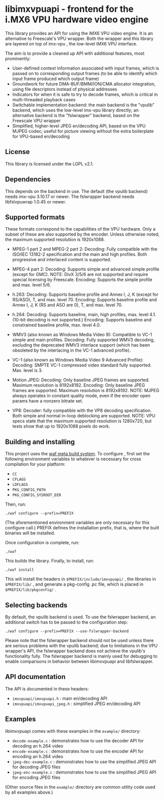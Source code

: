libimxvpuapi - frontend for the i.MX6 VPU hardware video engine
===============================================================

This library provides an API for using the iMX6 VPU video engine. It is an alternative to Freescale's VPU wrapper.
Both the wrapper and this library are layered on top of imx-vpu , the low-level iMX6 VPU interface.

The aim is to provide a cleaned up API with additional features, most prominently:
* User-defined context information associated with input frames, which is passed on to corresponding output frames
  (to be able to identify which input frame produced which output frame)
* Groundwork for future DMA-BUF/BMM/ION/CMA allocator integration, using file descriptors instead of physical addresses
* Indicators for when it is safe to try to decode frames, which is critical in multi-threaded playback cases
* Switchable implementation backend: the main backend is the "vpulib" backend, which uses the low-level imx-vpu
  library directly; an alternative backend is the "fslwrapper" backend, based on the Freescale VPU wrapper
* Simplified, higher-level JPEG en/decoding API, based on the VPU MJPEG codec; useful for picture viewing without
  the extra boilerplate for VPU-based en/decoding


License
-------

This library is licensed under the LGPL v2.1.


Dependencies
------------

This depends on the backend in use. The default (the vpulib backend) needs imx-vpu 3.10.17 or newer. The fslwrapper
backend needs libfslvpuwrap 1.0.45 or newer.


Supported formats
-----------------

These formats correspond to the capabilities of the VPU hardware.
Only a subset of these are also supported by the encoder.
Unless otherwise noted, the maximum supported resolution is 1920x1088. 

* MPEG-1 part 2 and MPEG-2 part 2:
  Decoding: Fully compatible with the ISO/IEC 13182-2 specification and
  the main and high profiles. Both progressive and interlaced content is
  supported.

* MPEG-4 part 2:
  Decoding: Supports simple and advanced simple profile (except for GMC).
  NOTE: DivX 3/5/6 are not supported and require special licensing by
  Freescale.
  Encoding: Supports the simple profile and max. level 5/6.

* h.263:
  Decoding: Supports baseline profile and Annex I, J, K (except for RS/ASO), T, and max. level 70.
  Encoding: Supports baseline profile and Annex I, J, K (RS and ASO are 0), T, and max. level 70.

* h.264:
  Decoding: Supports baseline, main, high profiles, max. level 4.1. (10-bit decoding is not supported.)
  Encoding: Supports baseline and constrained baseline profile, max. level 4.0.

* WMV3 (also known as Windows Media Video 9):
  Compatible to VC-1 simple and main profiles.
  Decoding: Fully supported WMV3 decoding, excluding the deprecated WMV3 interlace support
  (which has been obsoleted by the interlacing in the VC-1 advanced profile).

* VC-1 (also known as Windows Media Video 9 Advanced Profile):
  Decoding: SMPTE VC-1 compressed video standard fully supported. Max. level is 3.

* Motion JPEG:
  Decoding: Only baseline JPEG frames are supported. Maximum resolution is 8192x8192.
  Encoding: Only baseline JPEG frames are supported. Maximum resolution is 8192x8192.
  NOTE: MJPEG always operates in constant quality mode, even if the encoder open params have a nonzero bitrate set.

* VP8:
  Decoder: fully compatible with the VP8 decoding specification.
  Both simple and normal in-loop deblocking are supported.
  NOTE: VPU specs state that the maximum supported resolution is 1280x720, but tests
  show that up to 1920x1088 pixels do work.


Building and installing
-----------------------

This project uses the [waf meta build system](https://code.google.com/p/waf/). To configure , first set
the following environment variables to whatever is necessary for cross compilation for your platform:

* `CC`
* `CFLAGS`
* `LDFLAGS`
* `PKG_CONFIG_PATH`
* `PKG_CONFIG_SYSROOT_DIR`

Then, run:

    ./waf configure --prefix=PREFIX

(The aforementioned environment variables are only necessary for this configure call.)
PREFIX defines the installation prefix, that is, where the built binaries will be installed.

Once configuration is complete, run:

    ./waf

This builds the library.
Finally, to install, run:

    ./waf install

This will install the headers in `$PREFIX/include/imxvpuapi/` , the libraries in `$PREFIX/lib/` ,
and generate a pkg-config .pc file, which is placed in `$PREFIX/lib/pkgconfig/` .


Selecting backends
------------------

By default, the vpulib backend is used. To use the fslwrapper backend, an additional switch has to be
passed to the configuration step:

    ./waf configure --prefix=PREFIX --use-fslwrapper-backend

Please note that the fslwrapper backend should not be used unless there are serious problems with the
vpulib backend; due to limitations in the VPU wrapper's API, the fslwrapper backend does not achieve
the vpulib's functionality fully. The fslwrapper backend is mainly used for debugging to enable
comparisons in behavior between libimxvpuapi and libfslwrapper.


API documentation
-----------------

The API is documented in these headers:

* `imxvpuapi/imxvpuapi.h` : main en/decoding API
* `imxvpuapi/imxvpuapi_jpeg.h` : simplified JPEG en/decoding API


Examples
--------

libimxvpuapi comes with these examples in the `example/` directory:

* `decode-example.c` : demonstrates how to use the decoder API for decoding an h.264 video
* `encode-example.c` : demonstrates how to use the encoder API for encoding an h.264 video
* `jpeg-dec-example.c` : demonstrates how to use the simplified JPEG API for decoding JPEG files
* `jpeg-enc-example.c` : demonstrates how to use the simplified JPEG API for encoding JPEG files

(Other source files in the `example/` directory are common utility code used by all examples above.)
